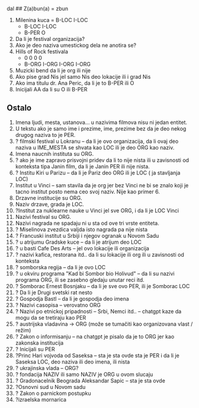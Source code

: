 dal ## Z(a)bun(a) = zbun

1. Milenina kuca = B-LOC I-LOC
    * B-LOC I-LOC
    * B-PER O
2. Da li je festival organizacija?
3. Ako je deo naziva umestickog dela ne anotira se?
4. Hills of Rock festivala
    * 0 0 0 0
    * B-ORG I-ORG I-ORG I-ORG
5. Muzicki bend da li je org ili nije
6. Ako pise grad Nis jel samo Nis deo lokacije ili i grad Nis
7. Ako ima titulu dr. Ana Peric, da li je to B-PER ili O
8. Inicijali AA da li su O ili B-PER

## Ostalo

1. Imena ljudi, mesta, ustanova... u nazivima filmova nisu ni jedan entitet.
2. U tekstu ako je samo ime i prezime, ime, prezime bez da je deo nekog drugog naziva to je PER.
3. ? filmski festival u Lokranu – da li je ovo organizacija, da li ovaj deo naziva u IME_MESTA se shvata kao LOC ili je
   deo ORG kao naziv.
4. Imena naucnih instituta su ORG.
5. ? ako je ime zapravo prisvojni pridev da li to nije nista ili u zavisnosti od konteksta tipa Janin film, da li je
   Janin PER ili nije nista.
6. ? Institu Kiri u Parizu – da li je Pariz deo ORG ili je LOC ( ja stavljanja LOC)
7. Institut u Vinci – sam stavila da je org jer bez Vinci ne bi se znalo koji je tacno institut posto nema ceo svoj
   naziv. Nije kao primer 6.
9. Drzavne institucije su ORG.
9. Naziv drzave, grada je LOC.
10. ?Institut za nuklearne nauke u Vinci jel sve ORG, i da li je LOC Vinci
11. Nazivi festival su ORG.
12. Nazivi nagrada ne spadaju ni u sta od ove tri vrste entiteta.
13. ? Miselinova zvezdica valjda isto nagrada pa nije nista
14. ? Francuski institut u Srbiji i njegov ogranak u Novom Sadu
15. ? u atrijumu Gradske kuce – da li je atrijum deo LOC
16. ? u basti Cafe Des Arts – jel ovo lokacije ili organizacija
17. ? nazivi kafica, restorana itd.. da li su lokacije ili org ili u zavisnosti od konteksta
18. ? somborska regija – da li je ovo LOC
19. ? u okviru programa "Kad bi Sombor bio Holivud" – da li su nazivi programa ORG, ili se zasebno gledaju unutar reci
    itd.
20. ? Somborac Ernest Bosnjaku – da li je sve ovo PER, ili je Somborac LOC
21. ? Da li je Drugi svetski rat nesto
22. ? Gospodja Bastl – da li je gospodja deo imena
23. ? Nazivi casopisa – verovatno ORG
24. ? Nazivi po etnickoj pripadnosti – Srbi, Nemci itd.. – chatgpt kaze da mogu da se tretiraju kao PER
25. ? austrijska vladavina → ORG (može se tumačiti kao organizovana vlast / režim)
26. ? Zakon o informisanju – na chatgpt je pisalo da je to ORG jer kao zakonska institucija
27. ? Inicijali su PER
28. ?Princ Hari vojvoda od Saseksa – sta je sta ovde sta je PER i da li je Saseksa LOC, deo naziva ili deo imena, ili
    nista
29. ? ukrajinska vlada – ORG?
30. ? fondacija NAZIV ili samo NAZIV je ORG u ovom slucaju
31. ? Gradonacelnik Beograda Aleksandar Sapic – sta je sta ovde
32. ?Osnovni sud u Novom sadu
33. ? Zakon o parnickom postupku
34. ?izraelska mornarica